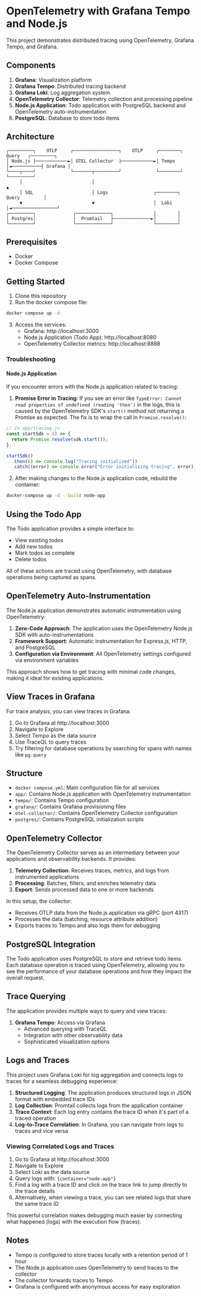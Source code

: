 # OpenTelemetry with Grafana Tempo and Node.js

This project demonstrates distributed tracing using OpenTelemetry, Grafana Tempo, and Grafana.

## Components

1. **Grafana**: Visualization platform
2. **Grafana Tempo**: Distributed tracing backend
3. **Grafana Loki**: Log aggregation system
4. **OpenTelemetry Collector**: Telemetry collection and processing pipeline
5. **Node.js Application**: Todo application with PostgreSQL backend and OpenTelemetry auto-instrumentation
6. **PostgreSQL**: Database to store todo items

## Architecture

```
┌─────────┐    OTLP     ┌─────────────────┐    OTLP     ┌────────┐    Query   ┌─────────┐
│ Node.js ├────────────►│ OTEL Collector  ├────────────►│ Tempo  │◄───────────┤ Grafana │
└────┬────┘             └───────┬─────────┘             └────────┘            └─────────┘
     │                          │                                                  ▲
     │ SQL                      │ Logs                 ┌────────┐    Query         │
     ▼                          ▼                      │  Loki  │◄─────────────────┘
┌─────────┐              ┌─────────────┐               │        │
│ Postgres│              │  Promtail   ├──────────────►│        │
└─────────┘              └─────────────┘               └────────┘
```

## Prerequisites

- Docker
- Docker Compose

## Getting Started

1. Clone this repository
2. Run the docker compose file:

```bash
docker compose up -d
```

3. Access the services:
   - Grafana: http://localhost:3000
   - Node.js Application (Todo App): http://localhost:8080
   - OpenTelemetry Collector metrics: http://localhost:8888

### Troubleshooting

#### Node.js Application

If you encounter errors with the Node.js application related to tracing:

1. **Promise Error in Tracing**: If you see an error like `TypeError: Cannot read properties of undefined (reading 'then')` in the logs, this is caused by the OpenTelemetry SDK's `start()` method not returning a Promise as expected. The fix is to wrap the call in `Promise.resolve()`:

```javascript
// In app/tracing.js
const startSdk = () => {
  return Promise.resolve(sdk.start());
};

startSdk()
  .then(() => console.log("Tracing initialized"))
  .catch((error) => console.error("Error initializing tracing", error));
```

2. After making changes to the Node.js application code, rebuild the container:

```bash
docker-compose up -d --build node-app
```

## Using the Todo App

The Todo application provides a simple interface to:
- View existing todos
- Add new todos
- Mark todos as complete
- Delete todos

All of these actions are traced using OpenTelemetry, with database operations being captured as spans.

## OpenTelemetry Auto-Instrumentation

The Node.js application demonstrates automatic instrumentation using OpenTelemetry:

1. **Zero-Code Approach**: The application uses the OpenTelemetry Node.js SDK with auto-instrumentations
2. **Framework Support**: Automatic instrumentation for Express.js, HTTP, and PostgreSQL
3. **Configuration via Environment**: All OpenTelemetry settings configured via environment variables

This approach shows how to get tracing with minimal code changes, making it ideal for existing applications.

## View Traces in Grafana

For trace analysis, you can view traces in Grafana:

1. Go to Grafana at http://localhost:3000
2. Navigate to Explore
3. Select Tempo as the data source
4. Use TraceQL to query traces
5. Try filtering for database operations by searching for spans with names like `pg.query`

## Structure

- `docker compose.yml`: Main configuration file for all services
- `app/`: Contains Node.js application with OpenTelemetry instrumentation
- `tempo/`: Contains Tempo configuration
- `grafana/`: Contains Grafana provisioning files
- `otel-collector/`: Contains OpenTelemetry Collector configuration
- `postgres/`: Contains PostgreSQL initialization scripts

## OpenTelemetry Collector

The OpenTelemetry Collector serves as an intermediary between your applications and observability backends. It provides:

1. **Telemetry Collection**: Receives traces, metrics, and logs from instrumented applications
2. **Processing**: Batches, filters, and enriches telemetry data
3. **Export**: Sends processed data to one or more backends

In this setup, the collector:
- Receives OTLP data from the Node.js application via gRPC (port 4317)
- Processes the data (batching, resource attribute addition)
- Exports traces to Tempo and also logs them for debugging

## PostgreSQL Integration

The Todo application uses PostgreSQL to store and retrieve todo items. Each database operation is traced using OpenTelemetry, allowing you to see the performance of your database operations and how they impact the overall request.

## Trace Querying

The application provides multiple ways to query and view traces:

1. **Grafana Tempo**: Access via Grafana
   - Advanced querying with TraceQL
   - Integration with other observability data
   - Sophisticated visualization options

## Logs and Traces

This project uses Grafana Loki for log aggregation and connects logs to traces for a seamless debugging experience:

1. **Structured Logging**: The application produces structured logs in JSON format with embedded trace IDs
2. **Log Collection**: Promtail collects logs from the application container
3. **Trace Context**: Each log entry contains the trace ID when it's part of a traced operation
4. **Log-to-Trace Correlation**: In Grafana, you can navigate from logs to traces and vice versa

### Viewing Correlated Logs and Traces

1. Go to Grafana at http://localhost:3000
2. Navigate to Explore
3. Select Loki as the data source
4. Query logs with: `{container="node-app"}`
5. Find a log with a trace ID and click on the trace link to jump directly to the trace details
6. Alternatively, when viewing a trace, you can see related logs that share the same trace ID

This powerful correlation makes debugging much easier by connecting what happened (logs) with the execution flow (traces).

## Notes

- Tempo is configured to store traces locally with a retention period of 1 hour
- The Node.js application uses OpenTelemetry to send traces to the collector
- The collector forwards traces to Tempo
- Grafana is configured with anonymous access for easy exploration